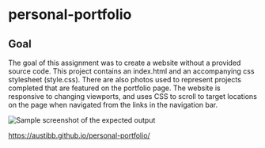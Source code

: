 # personal-portfolio

## Goal
The goal of this assignment was to create a website without a provided source code. This project contains an index.html and an accompanying css stylesheet (style.css). There are also photos used to represent projects completed that are featured on the portfolio page. The website is responsive to changing viewports, and uses CSS to scroll to target locations on the page when navigated from the links in the navigation bar.

![Sample screenshot of the expected output](./images/sample-screenshot.png)

https://austibb.github.io/personal-portfolio/